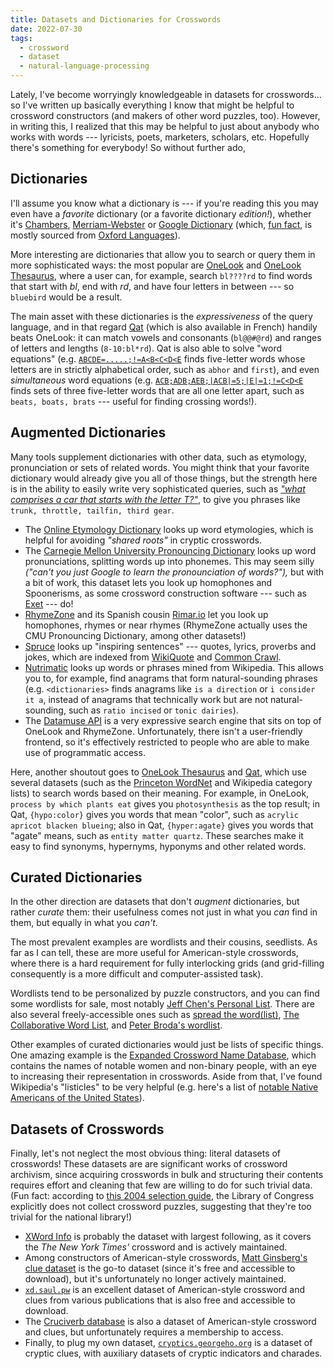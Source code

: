```yaml
---
title: Datasets and Dictionaries for Crosswords
date: 2022-07-30
tags:
  - crossword
  - dataset
  - natural-language-processing
---
```


Lately, I've become worryingly knowledgeable in datasets for crosswords... so
I've written up basically everything I know that might be helpful to crossword
constructors (and makers of other word puzzles, too). However, in writing this,
I realized that this may be helpful to just about anybody who works with words
--- lyricists, poets, marketers, scholars, etc. Hopefully there's something for
everybody! So without further ado,

## Dictionaries

I'll assume you know what a dictionary is --- if you're reading this you may
even have a _favorite_ dictionary (or a favorite dictionary _edition!_),
whether it's [Chambers](https://chambers.co.uk),
[Merriam-Webster](https://www.merriam-webster.com) or [Google
Dictionary](https://en.wikipedia.org/wiki/Google_Dictionary) (which, [fun
fact](https://support.google.com/websearch/answer/10106608), is mostly sourced
from [Oxford Languages](https://languages.oup.com/google-dictionary-en/)).

More interesting are dictionaries that allow you to search or query them in
more sophisticated ways: the most popular are [OneLook](https://onelook.com)
and [OneLook Thesaurus](https://www.onelook.com/thesaurus), where a user can,
for example, search `bl????rd` to find words that start with _bl_, end with
_rd_, and have four letters in between --- so `bluebird` would be a result.

The main asset with these dictionaries is the *expressiveness* of the query
language, and in that regard [Qat](https://www.quinapalus.com/qat.html) (which
is also available in French) handily beats OneLook: it can match vowels and
consonants (`bl@@#@rd`) and ranges of letters and lengths (`8-10:bl*rd`).  Qat
is also able to solve "word equations" (e.g.
[`ABCDE=.....;!=A<B<C<D<E`](https://www.quinapalus.com/cgi-bin/qat?pat=ABCDE%3D.....%3B!%3DA%3CB%3CC%3CD%3CE)
finds five-letter words whose letters are in strictly alphabetical order, such
as `abhor` and `first`), and even _simultaneous_ word equations (e.g.
[`ACB;ADB;AEB;|ACB|=5;|E|=1;!=C<D<E`](https://www.quinapalus.com/cgi-bin/qat?pat=ACB%3BADB%3BAEB%3B|ACB|%3D5%3B|E|%3D1%3B!%3DC%3CD%3CE)
finds sets of three five-letter words that are all one letter apart, such as
`beats, boats, brats` --- useful for finding crossing words!).

## Augmented Dictionaries

Many tools supplement dictionaries with other data, such as etymology,
pronunciation or sets of related words. You might think that your favorite
dictionary would already give you all of those things, but the strength here is
in the ability to easily write very sophisticated queries, such as [_"what
comprises a car that starts with the letter
T?"_](https://api.datamuse.com/words?rel_com=car&sp=t*), to give you phrases
like `trunk, throttle, tailfin, third gear`.

- The [Online Etymology Dictionary](https://www.etymonline.com/) looks up word
  etymologies, which is helpful for avoiding *"shared roots"* in cryptic
  crosswords.
- The [Carnegie Mellon University Pronouncing
  Dictionary](http://www.speech.cs.cmu.edu/cgi-bin/cmudict) looks up word
  pronunciations, splitting words up into phonemes. This may seem silly
  _("can't you just Google to learn the pronounciation of words?"),_ but with a
  bit of work, this dataset lets you look up homophones and Spoonerisms, as
  some crossword construction software --- such as [Exet](https://exet.app) --- do!
- [RhymeZone](https://rhymezone.com/) and its Spanish cousin
  [Rimar.io](https://rimar.io/) let you look up homophones, rhymes or near
  rhymes (RhymeZone actually uses the CMU Pronouncing Dictionary, among other
  datasets!)
- [Spruce](https://onelook.com/spruce/) looks up "inspiring sentences" ---
  quotes, lyrics, proverbs and jokes, which are indexed from
  [WikiQuote](https://en.wikiquote.org/wiki/Main_Page) and [Common
  Crawl](https://commoncrawl.org/).
- [Nutrimatic](https://nutrimatic.org/) looks up words or phrases mined from
  Wikipedia. This allows you to, for example, find anagrams that form
  natural-sounding phrases (e.g. `<dictionaries>` finds anagrams like `is a
  direction` or `i consider it a`, instead of anagrams that technically work
  but are not natural-sounding, such as `ratio incised` or `tonic dairies`).
- The [Datamuse API](https://www.datamuse.com/api/) is a very expressive search
  engine that sits on top of OneLook and RhymeZone. Unfortunately, there isn't
  a user-friendly frontend, so it's effectively restricted to people who are
  able to make use of programmatic access.

Here, another shoutout goes to [OneLook
Thesaurus](https://www.onelook.com/thesaurus/) and
[Qat](https://www.quinapalus.com/qat.html), which use several datasets (such as
the [Princeton WordNet](https://wordnet.princeton.edu/) and Wikipedia category
lists) to search words based on their meaning. For example, in OneLook,
`process by which plants eat` gives you `photosynthesis` as the top result; in
Qat, `{hypo:color}` gives you words that mean "color", such as `acrylic apricot
blacken blueing`; also in Qat, `{hyper:agate}` gives you words that "agate"
means, such as `entity matter quartz`. These searches make it easy to find
synonyms, hypernyms, hyponyms and other related words.

## Curated Dictionaries

In the other direction are datasets that don't *augment* dictionaries, but
rather *curate* them: their usefulness comes not just in what you *can* find in
them, but equally in what you *can't*.

The most prevalent examples are wordlists and their cousins, seedlists. As far
as I can tell, these are more useful for American-style crosswords, where there
is a hard requirement for fully interlocking grids (and grid-filling
consequently is a more difficult and computer-assisted task).

Wordlists tend to be personalized by puzzle constructors, and you can find some
wordlists for sale, most notably [Jeff Chen's Personal
List](https://www.xwordinfo.com/WordList). There are also several
freely-accessible ones such as [spread the
word(list)](https://www.spreadthewordlist.com/), [The Collaborative Word
List](https://github.com/Crossword-Nexus/collaborative-word-list), and [Peter
Broda's wordlist](https://peterbroda.me/crosswords/wordlist/).

Other examples of curated dictionaries would just be lists of specific things.
One amazing example is the [Expanded Crossword Name
Database](https://sites.google.com/view/expandedcrosswordnamedatabase/home),
which contains the names of notable women and non-binary people, with an eye to
increasing their representation in crosswords. Aside from that, I've found
Wikipedia's "listicles" to be very helpful (e.g. here's a list of [notable
Native Americans of the United
States](https://en.wikipedia.org/wiki/List_of_Native_Americans_of_the_United_States)).

## Datasets of Crosswords

Finally, let's not neglect the most obvious thing: literal datasets of
crosswords! These datasets are are significant works of crossword archivism,
since acquiring crosswords in bulk and structuring their contents requires
effort and cleaning that few are willing to do for such trivial data. (Fun
fact: according to [this 2004 selection
guide](https://cryptics.georgeho.org/static/documents/Selection_AppendixE_v2.pdf),
the Library of Congress explicitly does not collect crossword puzzles,
suggesting that they're too trivial for the national library!)

- [XWord Info](https://www.xwordinfo.com/) is probably the dataset with largest
  following, as it covers the *The New York Times'* crossword and is actively
  maintained.
- Among constructors of American-style crosswords, [Matt Ginsberg's clue
  dataset](https://tiwwdty.com/clue/) is the go-to dataset (since it's free and
  accessible to download), but it's unfortunately no longer actively
  maintained.
- [`xd.saul.pw`](https://xd.saul.pw/) is an excellent dataset of American-style
  crossword and clues from various publications that is also free and
  accessible to download.
- The [Cruciverb database](https://www.cruciverb.com/data.php) is also a
  dataset of American-style crossword and clues, but unfortunately requires a
  membership to access.
- Finally, to plug my own dataset,
  [`cryptics.georgeho.org`](https://cryptics.georgeho.org/) is a dataset of
  cryptic clues, with auxiliary datasets of cryptic indicators and charades.

